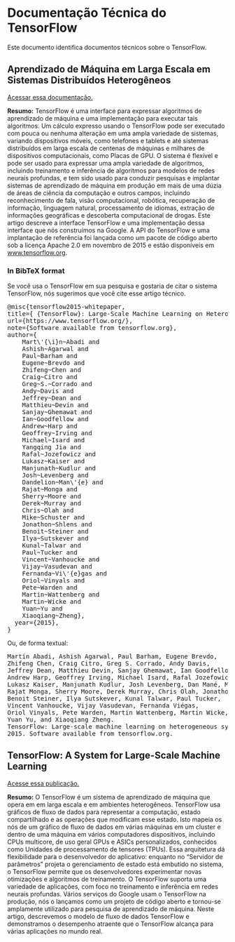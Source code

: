 # Documentação Técnica do TensorFlow

Este documento identifica documentos técnicos sobre o TensorFlow.

## Aprendizado de Máquina em Larga Escala em Sistemas Distribuídos Heterogêneos

[Acessar essa documentação.](https://static.googleusercontent.com/media/research.google.com/en//pubs/archive/45166.pdf)

**Resumo:** TensorFlow é uma interface para expressar algoritmos de aprendizado de máquina
e uma implementação para executar tais algoritmos. Um cálculo expresso usando o TensorFlow pode ser
executado com pouca ou nenhuma alteração em uma ampla variedade de
sistemas, variando dispositivos móveis, como telefones
e tablets e até sistemas distribuídos em larga escala de centenas
de máquinas e milhares de dispositivos computacionais, como
Placas de GPU. O sistema é flexível e pode ser usado para expressar
uma ampla variedade de algoritmos, incluindo treinamento e inferência de algoritmos 
para modelos de redes neurais profundas, e tem sido
usado para conduzir pesquisas e implantar sistemas de aprendizado de máquina
em produção em mais de uma dúzia de áreas de ciência da computação e outros campos, incluindo reconhecimento de fala, visão computacional, robótica, recuperação de informação, linguagem natural,
processamento de idiomas, extração de informações geográficas e
descoberta computacional de drogas. Este artigo descreve a interface TensorFlow e uma implementação dessa interface que nós construímos na Google. A API do TensorFlow e uma implantação de referência foi lançada como um pacote de código aberto sob a licença Apache 2.0 em novembro de 2015 e estão disponíveis em www.tensorflow.org.

### In BibTeX format

Se você usa o TensorFlow em sua pesquisa e gostaria de citar o sistema TensorFlow, nós sugerimos
que você cite esse artigo técnico.

<pre>
@misc{tensorflow2015-whitepaper,
title={ {TensorFlow}: Large-Scale Machine Learning on Heterogeneous Systems},
url={https://www.tensorflow.org/},
note={Software available from tensorflow.org},
author={
    Mart\'{\i}n~Abadi and
    Ashish~Agarwal and
    Paul~Barham and
    Eugene~Brevdo and
    Zhifeng~Chen and
    Craig~Citro and
    Greg~S.~Corrado and
    Andy~Davis and
    Jeffrey~Dean and
    Matthieu~Devin and
    Sanjay~Ghemawat and
    Ian~Goodfellow and
    Andrew~Harp and
    Geoffrey~Irving and
    Michael~Isard and
    Yangqing Jia and
    Rafal~Jozefowicz and
    Lukasz~Kaiser and
    Manjunath~Kudlur and
    Josh~Levenberg and
    Dandelion~Man\'{e} and
    Rajat~Monga and
    Sherry~Moore and
    Derek~Murray and
    Chris~Olah and
    Mike~Schuster and
    Jonathon~Shlens and
    Benoit~Steiner and
    Ilya~Sutskever and
    Kunal~Talwar and
    Paul~Tucker and
    Vincent~Vanhoucke and
    Vijay~Vasudevan and
    Fernanda~Vi\'{e}gas and
    Oriol~Vinyals and
    Pete~Warden and
    Martin~Wattenberg and
    Martin~Wicke and
    Yuan~Yu and
    Xiaoqiang~Zheng},
  year={2015},
}
</pre>

Ou, de forma textual:

<pre>
Martín Abadi, Ashish Agarwal, Paul Barham, Eugene Brevdo,
Zhifeng Chen, Craig Citro, Greg S. Corrado, Andy Davis,
Jeffrey Dean, Matthieu Devin, Sanjay Ghemawat, Ian Goodfellow,
Andrew Harp, Geoffrey Irving, Michael Isard, Rafal Jozefowicz, Yangqing Jia,
Lukasz Kaiser, Manjunath Kudlur, Josh Levenberg, Dan Mané, Mike Schuster,
Rajat Monga, Sherry Moore, Derek Murray, Chris Olah, Jonathon Shlens,
Benoit Steiner, Ilya Sutskever, Kunal Talwar, Paul Tucker,
Vincent Vanhoucke, Vijay Vasudevan, Fernanda Viégas,
Oriol Vinyals, Pete Warden, Martin Wattenberg, Martin Wicke,
Yuan Yu, and Xiaoqiang Zheng.
TensorFlow: Large-scale machine learning on heterogeneous systems,
2015. Software available from tensorflow.org.
</pre>



## TensorFlow: A System for Large-Scale Machine Learning

[Acesse essa publicação.](https://www.usenix.org/system/files/conference/osdi16/osdi16-abadi.pdf)

**Resumo:** O TensorFlow é um sistema de aprendizado de máquina que opera em
em larga escala e em ambientes heterogêneos. TensorFlow
usa gráficos de fluxo de dados para representar a computação,
estado compartilhado e as operações que modificam esse estado. Isto
mapeia os nós de um gráfico de fluxo de dados em várias máquinas
em um cluster e dentro de uma máquina em vários computadores
dispositivos, incluindo CPUs multicore, de uso geral
GPUs e ASICs personalizados, conhecidos como
Unidades de processamento de tensores (TPUs). Essa arquitetura dá
flexibilidade para o desenvolvedor do aplicativo: enquanto no
“Servidor de parâmetros” projeta o gerenciamento de
estado está embutido no sistema, o TensorFlow permite que os desenvolvedores
experimentar novas otimizações e algoritmos de treinamento.
O TensorFlow suporta uma variedade de aplicações,
com foco no treinamento e inferência em redes neurais profundas.
Vários serviços do Google usam o TensorFlow na produção,
nós o lançamos como um projeto de código aberto e
tornou-se amplamente utilizado para pesquisa de aprendizado de máquina.
Neste artigo, descrevemos o modelo de fluxo de dados TensorFlow
e demonstramos o desempenho atraente que o TensorFlow
alcança para várias aplicações no mundo real.